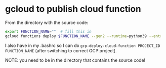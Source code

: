 # gcloud to publish cloud function

From the directory with the source code:

```bash
export FUNCTION_NAME=""  # fill this in
gcloud functions deploy $FUNCTION_NAME --gen2 --runtime=python39 --entry-point=main --memory=256MB --trigger-http --allow-unauthenticated
```

I also have in my .bashrc so I can do `gcp-deploy-cloud-function PROJECT_ID FUNCTION_NAME` (after switching to correct GCP project).

NOTE: you need to be in the directory that contains the source code!


